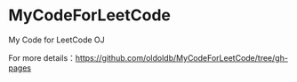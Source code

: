 MyCodeForLeetCode
=================

My Code for LeetCode OJ

For more details：https://github.com/oldoldb/MyCodeForLeetCode/tree/gh-pages
